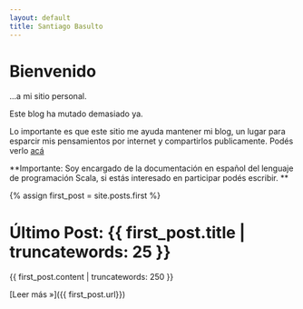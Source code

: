 ```yaml
---
layout: default
title: Santiago Basulto
---
```



# Bienvenido #

...a mi sitio personal.

Este blog ha mutado demasiado ya.

Lo importante es que este sitio me ayuda mantener mi blog, un lugar para esparcir mis pensamientos por internet y compartirlos publicamente. Podés verlo [acá](/archive.html)

**Importante: Soy encargado de la documentación en español del lenguaje de programación Scala, si estás interesado en participar podés escribir. **

{% assign first_post = site.posts.first %}

# Último Post: {{ first_post.title | truncatewords: 25 }} #

{{ first_post.content | truncatewords: 250 }}


[Leer más &raquo;]({{ first_post.url}})
